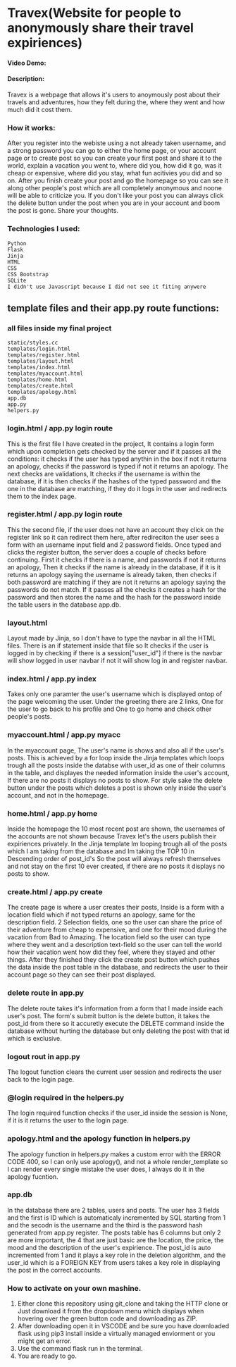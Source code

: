 # Travex(Website for people to anonymously share their travel expiriences)

#### Video Demo: 
#### Description: 
Travex is a webpage that allows it's users to anoymously post about their travels and adventures, how they felt during the, where they went and how much did it cost them.

### How it works:
After you register into the webiste using a not already taken username, and a strong password you can go to either the home page, or your account page or to create post so you can create your first post and share it to the world, explain a vacation you went to, where did you, how did it go, was it cheap or expensive, where did you stay, what fun acitivies you did and so on. After you finish create your post and go the homepage so you can see it along other people's post which are all completely anonymous and noone will be able to criticize you. If you don't like your post you can always click the delete button under the post when you are in your account and boom the post is gone. Share your thoughts.

### Technologies I used:
```
Python
Flask
Jinja
HTML
CSS
CSS Bootstrap
SQLite
I didn't use Javascript because I did not see it fiting anywere
```

## template files and their app.py route functions:

### all files inside my final project
```
static/styles.cc
templates/login.html
templates/register.html
templates/layout.html
templates/index.html
templates/myaccount.html
templates/home.html
templates/create.html
templates/apology.html
app.db
app.py
helpers.py
```

### login.html / app.py login route
This is the first file I have created in the project, It contains a login form which upon completion gets checked by the server and if it passes all the conditions: it checks if the user has typed anythin in the box if not it returns an apology, checks if the password is typed if not it returns an apology. The next checks are validations, It checks if the username is within the database, if it is then checks if the hashes of the typed password and the one in the database are matching, if they do it logs in the user and redirects them to the index page.

### register.html / app.py login route
This the second file, if the user does not have an account they click on the register link so it can redirect them here, after redireciton the user sees a form with an username input field and 2 password fields. Once typed and clicks the register button, the server does a couple of checks before continuing. First it checks if there is a name, and passwords if not it returns an apology, Then it checks if the name is already in the database, if it is it returns an apology saying the username is already taken, then checks if both password are matching if they are not it returns an apology saying the passwords do not match. If it passes all the checks it creates a hash for the password and then stores the name and the hash for the password inside the table users in the database app.db.

### layout.html 
Layout made by Jinja, so I don't have to type the navbar in all the HTML files. There is an if statement inside that file so It checks if the user is logged in by checking if there is a session["user_id"] if there is the navbar will show logged in user navbar if not it will show log in and register navbar.

### index.html / app.py index
Takes only one paramter the user's username which is displayed ontop of the page welcoming the user. Under the greeting there are 2 links, One for the user to go back to his profile and One to go home and check other people's posts.

### myaccount.html / app.py myacc
In the myaccount page, The user's name is shows and also all if the user's posts.
This is achieved by a for loop inside the Jinja templates which loops trough all the posts inside the databse with user_id as one of their columns in the table, and displayes the needed information inside the user's account, If there are no posts it displays no posts to show. For style sake the delete button under the posts which deletes a post is shown only inside the user's account, and not in the homepage.

### home.html / app.py home
Inside the homepage the 10 most recent post are shown, the usernames of the accounts are not shown because Travex let's the users publish their expiriences privately. In the Jinja template Im looping trough all of the posts which I am taking from the database and Im taking the TOP 10 in Descending order of post_id's So the post will always refresh themselves and not stay on the first 10 ever created, if there are no posts it displays no posts to show.

### create.html / app.py create
The create page is where a user creates their posts, Inside is a form with a location field which if not typed returns an apology, same for the description field. 2 Selection fields, one so the user can share the price of their adventure from cheap to expensive, and one for their mood during the vacation from Bad to Amazing. The location field so the user can type where they went and a description text-field so the user can tell the world how their vacation went how did they feel, where they stayed and other things. After they finished they click the create post button which pushes the data inside the post table in the database, and redirects the user to their account page so they can see their post displayed.

### delete route in app.py 
The delete route takes it's information from a form that I made inside each user's post. The form's submit button is the delete button, it takes the post_id from there so it accuretly execute the DELETE command inside the database without hurting the database but only deleting the post with that id which is exclusive.

### logout rout in app.py
The logout function clears the current user session and redirects the user back to the login page.

### @login required in the helpers.py
The login required function checks if the user_id inside the session is None, if it is it returns the user to the login page.

### apology.html and the apology function in helpers.py
The apology function in helpers.py makes a custom error with the ERROR CODE 400, so I can only use apology(), and not a whole render_template so I can render every single mistake the user does, I always do it in the apology fucntion.

### app.db 
In the database there are 2 tables, users and posts. The user has 3 fields and the first is ID which is automaticaly incremented by SQL starting from 1 and the secodn is the username and the third is the password hash generated from app.py register.
The posts table has 6 columns but only 2 are more important, the 4 that are just basic are the location, the price, the mood and the description of the user's expirience. The post_id is auto incremented from 1 and it plays a key role in the deletion algorithm, and the user_id which is a FOREIGN KEY from users takes a key role in displaying the post in the correct accounts.

### How to activate on your own mashine.
1. Either clone this repository using git_clone and taking the HTTP clone or Just download it from the dropdown menu which displays when hovering over the green button code and downloading as ZIP.
2. After downloading open it in VSCODE and be sure you have downloaded flask using pip3 install inside a virtually managed enviorment or you might get an error.
3. Use the command flask run in the terminal.
4. You are ready to go.